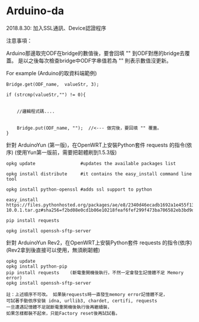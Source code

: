 # Arduino-da

2018.8.30: 加入SSL通訊、Device認證程序

注意事項：

Arduino那邊取完ODF在bridge的數值後，要會回填 "" 到ODF對應的bridge去覆蓋。  是以之後每次檢查bridge中ODF字串值若為 "" 則表示數值沒更新。

For example  (Arduino的取資料端範例)

    Bridge.get(ODF_name,  valueStr, 3);
    
    if (strcmp(valueStr,"") != 0){
     
        
        //邏輯程式碼....


        Bridge.put(ODF_name, "");  //<--- 做完後，要回填 "" 覆蓋。
    }


針對 ArduinoYun (第一版)，在OpenWRT上安裝Python套件 requests 的指令(依序) (使用Yun第一版前，需要把韌體刷到1.5.3版)


    opkg update                 #updates the available packages list

    opkg install distribute     #it contains the easy_install command line tool

    opkg install python-openssl #adds ssl support to python

    easy_install https://files.pythonhosted.org/packages/ae/e8/2340d46ecadb1692a1e455f13f75e596d4eab3d11a57446f08259dee8f02/pip-10.0.1.tar.gz#sha256=f2bd08e0cd1b06e10218feaf6fef299f473ba706582eb3bd9d52203fdbd7ee68

    pip install requests

    opkg install openssh-sftp-server

針對 ArduinoYun Rev2，在OpenWRT上安裝Python套件 requests 的指令(依序) (Rev2拿到後直接可以使用，無須刷韌體)

    opkg update
    opkg install python-pip
    pip install requests    (斷電重開機後執行，不然一定會發生記憶體不足 Memory error)
    opkg install openssh-sftp-server

    註：上述順序不可改。 如果裝requests時一直發生memory error記憶體不足，
    可試著手動依序安裝 idna, urllib3, chardet, certifi, requests 
    一旦遭遇記憶體不足就斷電重開機後執行後再繼續裝，
    如果怎樣都裝不起來，只能Factory reset後再試試看。
